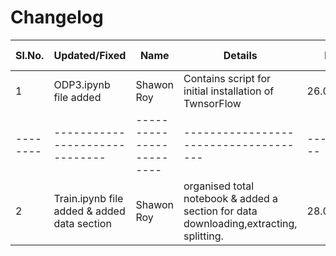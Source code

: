 # Changelog
| Sl.No. |         Updated/Fixed        |           Name         |               Details               |   Date   | Commit message |
|--------|------------------------------|------------------------|-------------------------------------|----------|----------------|
|  1     |  ODP3.ipynb  file added      |     Shawon Roy         | Contains script for initial installation of TwnsorFlow    |26.08.2024|1_26082024|
|--------|------------------------------|------------------------|-------------------------------------|----------|----------------|
|2       |  Train.ipynb file added & added data section|Shawon Roy| organised total notebook & added a section for data downloading,extracting, splitting.        |28.08.2024|2_28082024| 


